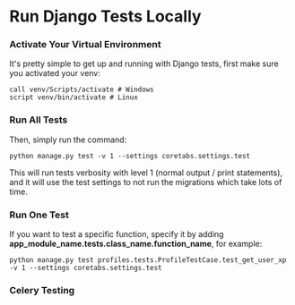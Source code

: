 # Run Django Tests Locally

### Activate Your Virtual Environment

It's pretty simple to get up and running with Django tests, first make sure you activated your venv:

```text
call venv/Scripts/activate # Windows
script venv/bin/activate # Linux
```

### Run All Tests

Then, simply run the command:

```text
python manage.py test -v 1 --settings coretabs.settings.test
```

This will run tests verbosity with level 1 \(normal output / print statements\), and it will use the test settings to not run the migrations which take lots of time.

### Run One Test

If you want to test a specific function, specify it by adding **app\_module\_name.tests.class\_name.function\_name**, for example:

```text
python manage.py test profiles.tests.ProfileTestCase.test_get_user_xp -v 1 --settings coretabs.settings.test
```

### Celery Testing





